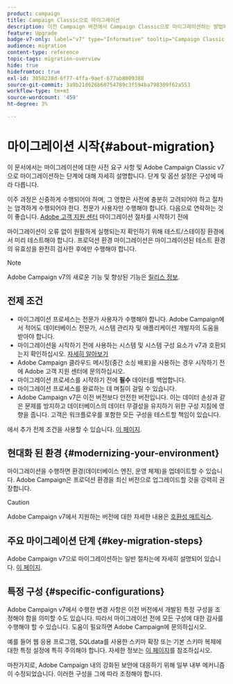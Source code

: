 ```yaml
---
product: campaign
title: Campaign Classic으로 마이그레이션
description: 이전 Campaign 버전에서 Campaign Classic으로 마이그레이션하는 방법에 대해 알아봅니다.
feature: Upgrade
badge-v7-only: label="v7" type="Informative" tooltip="Campaign Classic v7에만 적용됩니다."
audience: migration
content-type: reference
topic-tags: migration-overview
hide: true
hidefromtoc: true
exl-id: 3050238d-6f77-4ffa-9aef-677ab8009388
source-git-commit: 3a9b21d626b60754789c3f594ba798309f62a553
workflow-type: tm+mt
source-wordcount: '459'
ht-degree: 3%

---
```


# 마이그레이션 시작{#about-migration}



이 문서에서는 마이그레이션에 대한 사전 요구 사항 및 Adobe Campaign Classic v7으로 마이그레이션하는 단계에 대해 자세히 설명합니다. 단계 및 옵션 설정은 구성에 따라 다릅니다.

이주 과정은 신중하게 수행되어야 하며, 그 영향은 사전에 충분히 고려되어야 하고 절차는 엄격하게 수행되어야 한다. 전문가 사용자만 수행해야 합니다. 다음으로 연락하는 것이 좋습니다. [Adobe 고객 지원 센터](https://helpx.adobe.com/kr/enterprise/admin-guide.html/enterprise/using/support-for-experience-cloud.ug.html) 마이그레이션 절차를 시작하기 전에

마이그레이션이 오류 없이 원활하게 실행되는지 확인하기 위해 테스트/스테이징 환경에서 미리 테스트해야 합니다. 프로덕션 환경 마이그레이션은 마이그레이션된 테스트 환경의 유효성을 완전히 검사한 후에만 수행해야 합니다.

>[!NOTE]
>
>Adobe Campaign v7의 새로운 기능 및 향상된 기능은 [릴리스 정보](../../rn/using/latest-release.md).


## 전제 조건

* 마이그레이션 프로세스는 전문가 사용자가 수행해야 합니다. Adobe Campaign에서 적어도 데이터베이스 전문가, 시스템 관리자 및 애플리케이션 개발자의 도움을 받아야 합니다.
* 마이그레이션을 시작하기 전에 사용하는 시스템 및 시스템 구성 요소가 v7과 호환되는지 확인하십시오. [자세히 알아보기](../../rn/using/compatibility-matrix.md)
* Adobe Campaign 클라우드 메시징(중간 소싱 배포)을 사용하는 경우 시작하기 전에 Adobe 고객 지원 센터에 문의하십시오.
* 마이그레이션 프로세스를 시작하기 전에 **필수** 데이터를 백업합니다.
* 마이그레이션 프로세스를 완료하는 데 며칠이 걸릴 수 있습니다.
* Adobe Campaign v7은 이전 버전보다 안전한 버전입니다. 이는 데이터 손상과 같은 문제를 방지하고 데이터베이스의 데이터 무결성을 유지하기 위한 구성 지침에 영향을 줍니다. 고객은 워크플로우를 포함한 모든 구성을 테스트할 책임이 있습니다.

에서 추가 전제 조건을 사용할 수 있습니다. [이 페이지](../../migration/using/before-starting-migration.md).


## 현대화 된 환경 {#modernizing-your-environment}

마이그레이션을 수행하면 환경(데이터베이스 엔진, 운영 체제)을 업데이트할 수 있습니다. Adobe Campaign은 프로덕션 환경을 최신 버전으로 업그레이드할 것을 강력히 권장합니다.

>[!CAUTION]
>
>Adobe Campaign v7에서 지원하는 버전에 대한 자세한 내용은 [호환성 매트릭스](../../rn/using/compatibility-matrix.md).

## 주요 마이그레이션 단계 {#key-migration-steps}

Adobe Campaign v7으로 마이그레이션하는 일반 절차는에 자세히 설명되어 있습니다. [이 페이지](../../migration/using/before-starting-migration.md).


## 특정 구성 {#specific-configurations}

Adobe Campaign v7에서 수행한 변경 사항은 이전 버전에서 개발된 특정 구성을 조정해야 함을 의미할 수도 있습니다. 따라서 마이그레이션 전에 모든 구성에 대한 감사를 수행해야 할 수 있습니다. 도움이 필요하면 Adobe Campaign에 문의하십시오.

예를 들어 웹 응용 프로그램, SQLdata를 사용한 스키마 확장 또는 기본 스키마 복제에 대한 특정 설정에 특히 주의해야 합니다. 자세한 정보는 [이 페이지](../../migration/using/configuring-your-platform.md)를 참조하십시오.

마찬가지로, Adobe Campaign 내의 강화된 보안에 대응하기 위해 일부 내부 메커니즘이 수정되었습니다. 이러한 구성을 그에 따라 조정해야 합니다.

